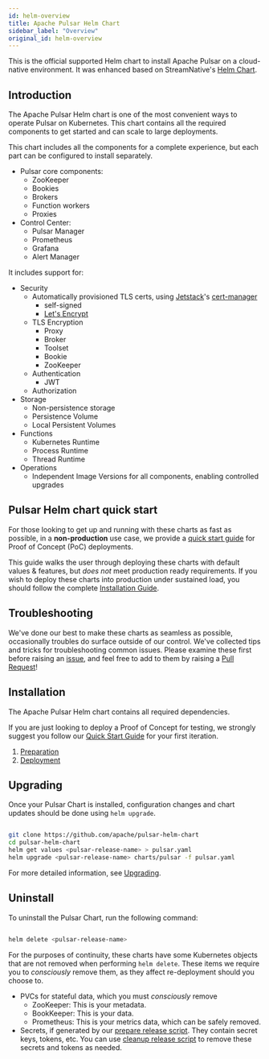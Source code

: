 ```yaml
---
id: helm-overview
title: Apache Pulsar Helm Chart
sidebar_label: "Overview"
original_id: helm-overview
---
```


This is the official supported Helm chart to install Apache Pulsar on a cloud-native environment. It was enhanced based on StreamNative's [Helm Chart](https://github.com/streamnative/charts).

## Introduction

The Apache Pulsar Helm chart is one of the most convenient ways 
to operate Pulsar on Kubernetes. This chart contains all the required components to get started and can scale to large deployments.

This chart includes all the components for a complete experience, but each part can be configured to install separately.

- Pulsar core components:
  - ZooKeeper
  - Bookies
  - Brokers
  - Function workers
  - Proxies
- Control Center:
  - Pulsar Manager
  - Prometheus
  - Grafana
  - Alert Manager

It includes support for:

- Security
  - Automatically provisioned TLS certs, using [Jetstack](https://www.jetstack.io/)'s [cert-manager](https://cert-manager.io/docs/)
      - self-signed
      - [Let's Encrypt](https://letsencrypt.org/)
  - TLS Encryption
      - Proxy
      - Broker
      - Toolset
      - Bookie
      - ZooKeeper
  - Authentication
      - JWT
  - Authorization
- Storage
  - Non-persistence storage
  - Persistence Volume
  - Local Persistent Volumes
- Functions
  - Kubernetes Runtime
  - Process Runtime
  - Thread Runtime
- Operations
  - Independent Image Versions for all components, enabling controlled upgrades

## Pulsar Helm chart quick start

For those looking to get up and running with these charts as fast
as possible, in a **non-production** use case, we provide
a [quick start guide](getting-started-helm.md) for Proof of Concept (PoC) deployments.

This guide walks the user through deploying these charts with default
values & features, but *does not* meet production ready requirements.
If you wish to deploy these charts into production under sustained load,
you should follow the complete [Installation Guide](helm-install.md).

## Troubleshooting

We've done our best to make these charts as seamless as possible,
occasionally troubles do surface outside of our control. We've collected
tips and tricks for troubleshooting common issues. Please examine these first before raising an [issue](https://github.com/apache/pulsar/issues/new/choose), and feel free to add to them by raising a [Pull Request](https://github.com/apache/pulsar/compare)!

## Installation

The Apache Pulsar Helm chart contains all required dependencies.

If you are just looking to deploy a Proof of Concept for testing,
we strongly suggest you follow our [Quick Start Guide](getting-started-helm.md) for your first iteration.

1. [Preparation](helm-prepare.md)
2. [Deployment](helm-deploy.md)

## Upgrading

Once your Pulsar Chart is installed, configuration changes and chart
updates should be done using `helm upgrade`.

```bash

git clone https://github.com/apache/pulsar-helm-chart
cd pulsar-helm-chart
helm get values <pulsar-release-name> > pulsar.yaml
helm upgrade <pulsar-release-name> charts/pulsar -f pulsar.yaml

```

For more detailed information, see [Upgrading](helm-upgrade.md).

## Uninstall

To uninstall the Pulsar Chart, run the following command:

```bash

helm delete <pulsar-release-name>

```

For the purposes of continuity, these charts have some Kubernetes objects that are not removed when performing `helm delete`.
These items we require you to *consciously* remove them, as they affect re-deployment should you choose to.

* PVCs for stateful data, which you must *consciously* remove
  - ZooKeeper: This is your metadata.
  - BookKeeper: This is your data.
  - Prometheus: This is your metrics data, which can be safely removed.
* Secrets, if generated by our [prepare release script](https://github.com/apache/pulsar-helm-chart/blob/master/scripts/pulsar/prepare_helm_release.sh). They contain secret keys, tokens, etc. You can use [cleanup release script](https://github.com/apache/pulsar-helm-chart/blob/master/scripts/pulsar/cleanup_helm_release.sh) to remove these secrets and tokens as needed.
